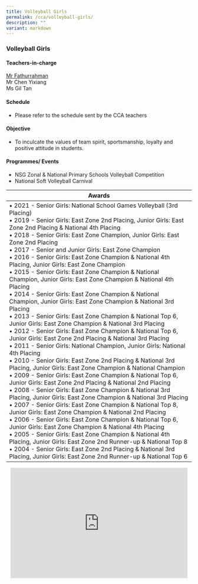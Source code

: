 ```yaml
---
title: Volleyball Girls
permalink: /cca/volleyball-girls/
description: ""
variant: markdown
---
```

### Volleyball Girls

#### Teachers-in-charge
[Mr Fathurrahman](mailto:cfathurrahman_abdul_wahed@moe.edu.sg)  <br>
Mr Chen Yixiang<br>
Ms Gil Tan  
#### Schedule
* Please refer to the schedule sent by the CCA teachers&nbsp;  

#### Objective
* To inculcate the values of team spirit, sportsmanship, loyalty and positive attitude in students.  
  

#### Programmes/ Events

*   NSG Zonal &amp; National Primary Schools Volleyball Competition&nbsp;
*   National Soft Volleyball Carnival

| Awards |
|---|
| • 2021 - Senior Girls: National School Games Volleyball (3rd Placing)<br>• 2019 - Senior Girls: East Zone 2nd Placing, Junior Girls: East Zone 2nd Placing &amp; National 4th Placing    <br>• 2018 - Senior Girls: East Zone Champion, Junior Girls: East Zone 2nd Placing<br>• 2017 - Senior and Junior Girls: East Zone Champion<br>• 2016 - Senior Girls: East Zone Champion &amp; National 4th Placing, Junior Girls: East Zone Champion<br>• 2015 - Senior Girls: East Zone Champion &amp; National Champion, Junior Girls: East Zone Champion &amp; National 4th Placing<br>• 2014 - Senior Girls: East Zone Champion &amp; National Champion, Junior Girls: East Zone Champion &amp; National 3rd Placing<br>• 2013 - Senior Girls: East Zone Champion &amp; National Top 6, Junior Girls: East Zone Champion &amp; National 3rd Placing<br>• 2012 - Senior Girls: East Zone Champion &amp; National Top 6, Junior Girls: East Zone 2nd Placing &amp; National 3rd Placing<br>• 2011 - Senior Girls: National Champion, Junior Girls: National 4th Placing<br>• 2010 - Senior Girls: East Zone 2nd Placing &amp; National 3rd Placing, Junior Girls: East Zone Champion &amp; National Champion<br>• 2009 - Senior Girls: East Zone Champion &amp; National Top 6, Junior Girls: East Zone 2nd Placing &amp; National 2nd Placing<br>• 2008 - Senior Girls: East Zone Champion &amp; National 3rd Placing, Junior Girls: East Zone Champion &amp; National 3rd Placing<br>• 2007 - Senior Girls: East Zone Champion &amp; National Top 8, Junior Girls: East Zone Champion &amp; National 2nd Placing<br>• 2006 - Senior Girls: East Zone Champion &amp; National Top 6, Junior Girls: East Zone Champion &amp; National 4th Placing<br>• 2005 - Senior Girls: East Zone Champion &amp; National 4th Placing, Junior Girls: East Zone 2nd Runner-up &amp; National Top 8<br>• 2004 - Senior Girls: East Zone 2nd Placing &amp; National 3rd Placing, Junior Girls: East Zone 2nd Runner-up &amp; National Top 6 |

<p align="center"><iframe src="https://docs.google.com/presentation/d/e/2PACX-1vTLMDZn7582xkesv5PVfzoujgJGnB_u2GHzn4c-f4GCd5PhxiHAAP187mhtrLBRLuWso_2ITjHYBgOn/embed?start=false&amp;loop=false&amp;delayms=3000" frameborder="0" width="480" height="299" allowfullscreen="true"></iframe>
</p>
